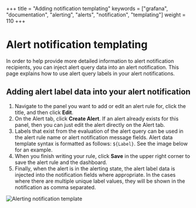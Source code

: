 +++
title = "Adding notification templating"
keywords = ["grafana", "documentation", "alerting", "alerts", "notification", "templating"]
weight = 110
+++

# Alert notification templating

In order to help provide more detailed information to alert notification recipients, you can inject alert query 
data into an alert notification. This page explains how to use alert query labels in your alert notifications.

## Adding alert label data into your alert notification

1. Navigate to the panel you want to add or edit an alert rule for, click the title, and then click **Edit**.
1. On the Alert tab, click **Create Alert**. If an alert already exists for this panel, then you can just edit the alert directly on the Alert tab.
1. Labels that exist from the evaluation of the alert query can be used in the alert rule name or alert notification message fields. Alert data template syntax is formatted as follows: `${Label}`. See the image below for an example.    
1. When you finish writing your rule, click **Save** in the upper right corner to save the alert rule and the dashboard.
1. Finally, when the alert is in the alerting state, the alert label data is injected into the notification fields where appropriate. In the cases where there are multiple unique label values, they will be shown in the notification as comma separated. 

![Alerting notification template](/img/docs/alerting/notification_template.png)
